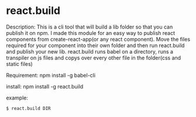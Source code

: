 react.build
======

Description: This is a cli tool that will build a lib folder so that you can publish it on npm. I made this module for an easy way to publish react components from create-react-app(or any react component). Move the files required for your component into their own folder and then run react.build and publish your new lib. react.build runs babel on a directory, runs a transpiler on  js files and copys over every other file in the folder(css and static files)

Requirement: npm install -g babel-cli

install: npm install -g react.build


example:

	$ react.build DIR